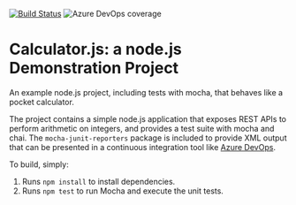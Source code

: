 [![Build Status](https://dev.azure.com/170102343/RecipeBuk/_apis/build/status/Ed-vL.calculator?branchName=master)](https://dev.azure.com/170102343/RecipeBuk/_build/latest?definitionId=1&branchName=master)
![Azure DevOps coverage](https://img.shields.io/azure-devops/coverage/170102343/RecipeBuk/1?style=plastic)

Calculator.js: a node.js Demonstration Project
==============================================
An example node.js project, including tests with mocha, that behaves like
a pocket calculator.

The project contains a simple node.js application that exposes REST APIs
to perform arithmetic on integers, and provides a test suite with mocha
and chai.  The `mocha-junit-reporters` package is included to provide XML
output that can be presented in a continuous integration tool like
[Azure DevOps](https://azure.com/devops).

To build, simply:

1. Runs `npm install` to install dependencies.
2. Runs `npm test` to run Mocha and execute the unit tests.

